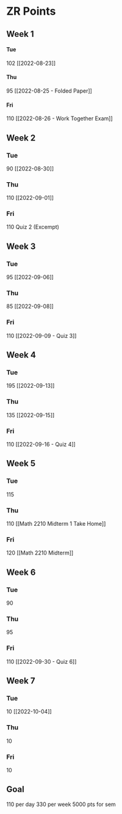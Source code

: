 # ZR Points
## Week 1
#### Tue 
102
[[2022-08-23]]

#### Thu
95
[[2022-08-25 - Folded Paper]]

#### Fri
110
[[2022-08-26 - Work Together Exam]]

## Week 2
### Tue
90
[[2022-08-30]]

### Thu
110
[[2022-09-01]]

### Fri
110
Quiz 2 (Excempt)

## Week 3
### Tue
95
[[2022-09-06]]

### Thu
85
[[2022-09-08]]

### Fri
110
[[2022-09-09 - Quiz 3]]

## Week 4
### Tue
195
[[2022-09-13]]

### Thu
135
[[2022-09-15]]

### Fri
110
[[2022-09-16 - Quiz 4]]

## Week 5
### Tue
115

### Thu
110
[[Math 2210 Midterm 1 Take Home]]

### Fri
120
[[Math 2210 Midterm]]

## Week 6
### Tue
90

### Thu
95

### Fri
110
[[2022-09-30 - Quiz 6]]

## Week 7
### Tue
10
[[2022-10-04]]

### Thu
10

### Fri
10





## Goal
110 per day
330 per week
5000 pts for sem